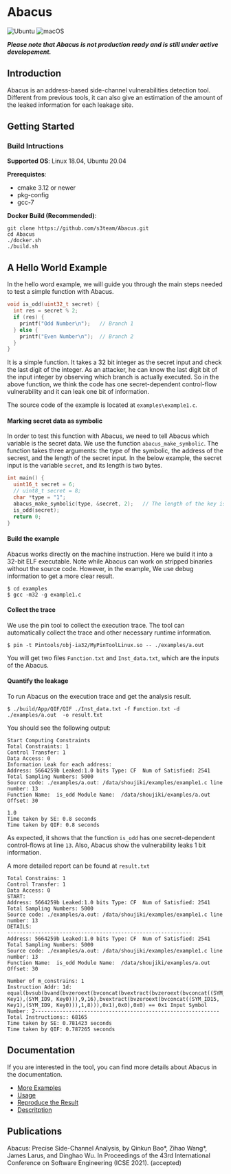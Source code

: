 # Abacus

![Ubuntu](https://github.com/s3team/Abacus/workflows/Ubuntu/badge.svg)
![macOS](https://github.com/s3team/Abacus/workflows/macOS/badge.svg)

***Please note that Abacus is not production ready and is still under active developement.***
## Introduction

Abacus is an address-based side-channel vulnerabilities detection tool. Different from previous tools, it can also 
give an estimation of the amount of the leaked information for each leakage site.

## Getting Started

### Build Intructions
**Supported OS**: Linux 18.04, Ubuntu 20.04

**Prerequistes**: 
-  cmake 3.12 or newer
-  pkg-config
-  gcc-7

**Docker Build (Recommended)**:
~~~~{.sh}
git clone https://github.com/s3team/Abacus.git
cd Abacus
./docker.sh
./build.sh
~~~~

## A Hello World Example
In the hello word example, we will guide you through the main steps needed to test a simple function
with Abacus.


```C
void is_odd(uint32_t secret) {
  int res = secret % 2;        
  if (res) {             
    printf("Odd Number\n");   // Branch 1
  } else {
    printf("Even Number\n");  // Branch 2
  }
}
```
It is a simple function. It takes a 32 bit integer as the secret input and check the last digit
of the integer. As an attacker, he can know the last digit bit of the input integer by observing
which branch is actually executed. So in the above function, we think the code has one 
secret-dependent control-flow vulnerability and it can leak one bit of information. 

The source code of the example is located at `examples\example1.c`.

#### Marking secret data as symbolic
In order to test this function with Abacus, we need to tell Abacus which variable is the secret
data. We use the function `abacus_make_symbolic`. The function takes three arguments: the type of
the symbolic, the address of the secrest, and the length of the secret input. In the below example,
the secret input is the variable `secret`, and its length is two bytes.

```C
int main() {
  uint16_t secret = 6;
  // uint8_t secret = 8;
  char *type = "1";
  abacus_make_symbolic(type, &secret, 2);   // The length of the key is two bytes
  is_odd(secret);
  return 0;
}
```

#### Build the example
Abacus works directly on the machine instruction. Here we build it into a 32-bit ELF executable.
Note while Abacus can work on stripped binaries without the source code. However, in the example, 
We use debug information to get a more clear result.

~~~~{.sh}
$ cd examples
$ gcc -m32 -g example1.c
~~~~

#### Collect the trace
We use the pin tool to collect the execution trace. The tool can automatically collect the trace and other
necessary runtime information.
~~~~{.sh}
$ pin -t Pintools/obj-ia32/MyPinToolLinux.so -- ./examples/a.out 
~~~~
You will get two files `Function.txt` and `Inst_data.txt`, which are the inputs of the Abacus.

#### Quantify the leakage 
To run Abacus on the execution trace and get the analysis result.
~~~~{.sh}
$ ./build/App/QIF/QIF ./Inst_data.txt -f Function.txt -d ./examples/a.out  -o result.txt
~~~~

You should see the following output:
```
Start Computing Constraints
Total Constraints: 1
Control Transfer: 1
Data Access: 0
Information Leak for each address:
Address: 5664259b Leaked:1.0 bits Type: CF  Num of Satisfied: 2541 Total Sampling Numbers: 5000
Source code: ./examples/a.out: /data/shoujiki/examples/example1.c line number: 13
Function Name:  is_odd Module Name:  /data/shoujiki/examples/a.out Offset: 30

1.0
Time taken by SE: 0.8 seconds
Time taken by QIF: 0.8 seconds
```
As expected, it shows that the function `is_odd` has one secret-dependent control-flows at line `13`.
Also, Abacus show the vulnerability leaks 1 bit information.

A more detailed report can be found at `result.txt`

```
Total Constrains: 1
Control Transfer: 1
Data Access: 0
START:
Address: 5664259b Leaked:1.0 bits Type: CF  Num of Satisfied: 2541 Total Sampling Numbers: 5000
Source code: ./examples/a.out: /data/shoujiki/examples/example1.c line number: 13
DETAILS:
------------------------------------------------------------
Address: 5664259b Leaked:1.0 bits Type: CF  Num of Satisfied: 2541 Total Sampling Numbers: 5000
Source code: ./examples/a.out: /data/shoujiki/examples/example1.c line number: 13
Function Name:  is_odd Module Name:  /data/shoujiki/examples/a.out Offset: 30

Number of m_constrains: 1
Instruction Addr: 1d: equal(bvsub(bvand(bvzeroext(bvconcat(bvextract(bvzeroext(bvconcat((SYM_ID15, Key1),(SYM_ID9, Key0))),9,16),bvextract(bvzeroext(bvconcat((SYM_ID15, Key1),(SYM_ID9, Key0))),1,8))),0x1),0x0),0x0) == 0x1 Input Symbol Number: 2------------------------------------------------------------
Total Instructions:: 68165
Time taken by SE: 0.781423 seconds
Time taken by QIF: 0.787265 seconds
```

## Documentation
If you are interested in the tool, you can find more details about Abacus in the documentation.
* [More Examples](https://github.com/s3team/Abacus/blob/master/docs/examples.md)
* [Usage](https://github.com/s3team/Abacus/blob/master/docs/usage.md)
* [Reproduce the Result](https://github.com/s3team/Abacus/blob/master/docs/result.md)
* [Descritption](https://github.com/s3team/Abacus/blob/master/docs/description.md)

## Publications
Abacus: Precise Side-Channel Analysis, by Qinkun Bao*, Zihao Wang*, James Larus, and Dinghao Wu. In Proceedings of the 43rd International Conference on Software Engineering (ICSE 2021). (accepted)

